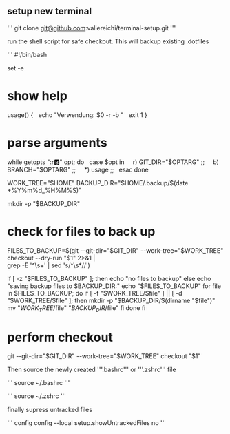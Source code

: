 ## setup new terminal

'''
git clone git@github.com:vallereichi/terminal-setup.git
'''

run the shell script for safe checkout. This will backup existing .dotfiles 

'''
#!/bin/bash

set -e


# show help
usage() {
  echo "Verwendung: $0 -r <git-dir> -b <branch>"
  exit 1
}

# parse arguments
while getopts ":r:b:" opt; do
  case $opt in
    r) GIT_DIR="$OPTARG" ;;
    b) BRANCH="$OPTARG" ;;
    *) usage ;;
  esac
done



WORK_TREE="$HOME"
BACKUP_DIR="$HOME/.backup/$(date +%Y%m%d_%H%M%S)"

mkdir -p "$BACKUP_DIR"

# check for files to back up
FILES_TO_BACKUP=$(git --git-dir="$GIT_DIR" --work-tree="$WORK_TREE" checkout --dry-run "$1" 2>&1 | \
    grep -E '^\s+' | sed 's/^\s*//')

if [ -z "$FILES_TO_BACKUP" ]; then
    echo "no files to backup"
else
    echo "saving backup files to $BACKUP_DIR:"
    echo "$FILES_TO_BACKUP"
    for file in $FILES_TO_BACKUP; do
        if [ -f "$WORK_TREE/$file" ] || [ -d "$WORK_TREE/$file" ]; then
            mkdir -p "$BACKUP_DIR/$(dirname "$file")"
            mv "$WORK_TREE/$file" "$BACKUP_DIR/$file"
        fi
    done
fi

# perform checkout
git --git-dir="$GIT_DIR" --work-tree="$WORK_TREE" checkout "$1"

Then source the newly created '''.bashrc''' or '''.zshrc''' file

'''
source ~/.bashrc
'''

'''
source ~/.zshrc
'''

finally supress untracked files

'''
config config --local setup.showUntrackedFiles no
'''

